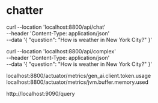 # chatter


curl --location 'localhost:8800/api/chat' \
--header 'Content-Type: application/json' \
--data '{
"question": "How is weather in New York City?"
}'

curl --location 'localhost:8800/api/complex' \
--header 'Content-Type: application/json' \
--data '{
"question": "How is weather in New York City?"
}'


localhost:8800/actuator/metrics/gen_ai.client.token.usage
localhost:8800/actuator/metrics/jvm.buffer.memory.used

http://localhost:9090/query
